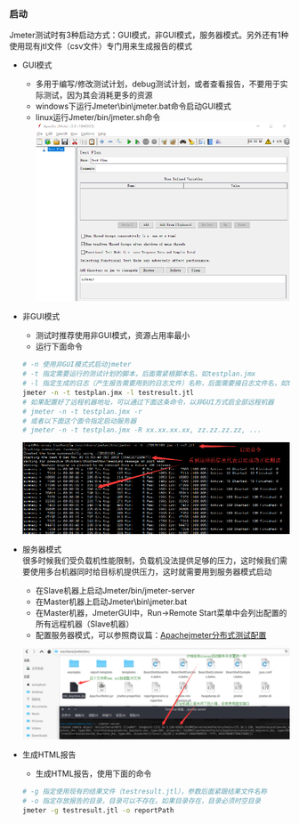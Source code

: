### 启动
Jmeter测试时有3种启动方式：GUI模式，非GUI模式，服务器模式。另外还有1种使用现有jtl文件（csv文件）专门用来生成报告的模式

+ GUI模式
	- 多用于编写/修改测试计划，debug测试计划，或者查看报告，不要用于实际测试，因为其会消耗更多的资源
	- windows下运行Jmeter\bin\jmeter.bat命令启动GUI模式
	- linux运行Jmeter/bin/jmeter.sh命令
	![GUI模式截图](/img/jmeter/jmeter_gui.png "Jmeter5.0 GUI模式")

+ 非GUI模式
	- 测试时推荐使用非GUI模式，资源占用率最小
	- 运行下面命令

	```bash
	# -n 使用非GUI模式式启动jmeter
	# -t 指定需要运行的测试计划的脚本，后面需紧根脚本名，如testplan.jmx
	# -l 指定生成的日志（产生报告需要用到的日志文件）名称，后面需要接日志文件名，如testresult.jtl
	jmeter -n -t testplan.jmx -l testresult.jtl
	# 如果配置好了远程机器地址，可以通过下面这条命令，以非GUI方式启全部远程机器
	# jmeter -n -t testplan.jmx -r
	# 或者以下面这个面令指定启动服务器
	# jmeter -n -t testplan.jmx -R xx.xx.xx.xx, zz.zz.zz.zz, ...
	```
	![非GUI模式截图](/img/jmeter/jmeter_non_gui.png "Jmeter5.0 非GUI模式")

+ 服务器模式   
很多时候我们受负载机性能限制，负载机没法提供足够的压力，这时候我们需要使用多台机器同时给目标机提供压力，这时就需要用到服务器模式启动
	+ 在Slave机器上启动Jmeter/bin/jmeter-server
	+ 在Master机器上启动Jmeter\bin\jmeter.bat
	+ 在Master机器，JmeterGUI中，Run->Remote Start菜单中会列出配置的所有远程机器（Slave机器）
	+ 配置服务器模式，可以参照商议篇：[Apachejmeter分布式测试配置](https://autophyte.github.io/2018/11/02/ApacheJmeter%E5%88%86%E5%B8%83%E5%BC%8F%E6%B5%8B%E8%AF%95%E9%85%8D%E7%BD%AE.html)   

	![服务器模式截图](/img/jmeter/start_jmeter_server.png "Jmeter5.0 服务器模式")

+ 生成HTML报告
	- 生成HTML报告，使用下面的命令
	```bash
	# -g 指定使用现有的结果文件（testresult.jtl），参数后面紧跟结果文件名称
	# -o 指定存放报告的目录，目录可以不存在。如果目录存在，目录必须时空目录
	jmeter -g testresult.jtl -o reportPath
	```